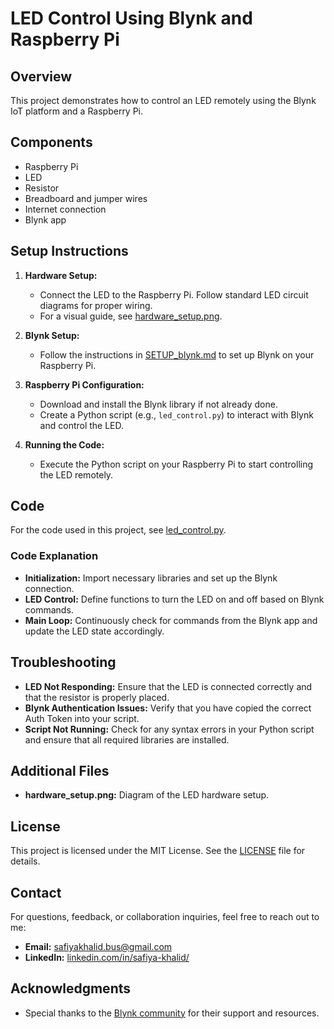 # LED Control Using Blynk and Raspberry Pi

## Overview

This project demonstrates how to control an LED remotely using the Blynk IoT platform and a Raspberry Pi.

## Components

- Raspberry Pi
- LED
- Resistor
- Breadboard and jumper wires
- Internet connection
- Blynk app

## Setup Instructions

1. **Hardware Setup:**
   - Connect the LED to the Raspberry Pi. Follow standard LED circuit diagrams for proper wiring.
   - For a visual guide, see [hardware_setup.png](hardware_setup.png).

2. **Blynk Setup:**
   - Follow the instructions in [SETUP_blynk.md](../SETUP_blynk.md) to set up Blynk on your Raspberry Pi.

3. **Raspberry Pi Configuration:**
   - Download and install the Blynk library if not already done.
   - Create a Python script (e.g., `led_control.py`) to interact with Blynk and control the LED.

4. **Running the Code:**
   - Execute the Python script on your Raspberry Pi to start controlling the LED remotely.

## Code

For the code used in this project, see [led_control.py](led_control.py).

### Code Explanation

- **Initialization:** Import necessary libraries and set up the Blynk connection.
- **LED Control:** Define functions to turn the LED on and off based on Blynk commands.
- **Main Loop:** Continuously check for commands from the Blynk app and update the LED state accordingly.

## Troubleshooting

- **LED Not Responding:** Ensure that the LED is connected correctly and that the resistor is properly placed.
- **Blynk Authentication Issues:** Verify that you have copied the correct Auth Token into your script.
- **Script Not Running:** Check for any syntax errors in your Python script and ensure that all required libraries are installed.

## Additional Files

- **hardware_setup.png:** Diagram of the LED hardware setup.

## License

This project is licensed under the MIT License. See the [LICENSE](LICENSE) file for details.

## Contact

For questions, feedback, or collaboration inquiries, feel free to reach out to me:

- **Email:** [safiyakhalid.bus@gmail.com](mailto:safiyakhalid.bus@gmail.com)
- **LinkedIn:** [linkedin.com/in/safiya-khalid/](https://www.linkedin.com/in/safiya-khalid/)

## Acknowledgments

- Special thanks to the [Blynk community](https://community.blynk.cc/) for their support and resources.
```
